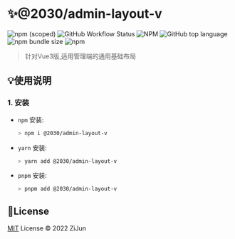 # :sparkles:@2030/admin-layout-v

![npm (scoped)](https://img.shields.io/npm/v/@2030/admin-layout-v)
![GitHub Workflow Status](https://img.shields.io/github/workflow/status/Jun2030/admin-layout-v/npm-publish-prod)
![NPM](https://img.shields.io/npm/l/@2030/admin-layout-v)
![GitHub top language](https://img.shields.io/github/languages/top/Jun2030/admin-layout-v)
![npm bundle size](https://img.shields.io/bundlephobia/min/@2030/admin-layout-v)
![npm](https://img.shields.io/npm/dt/@2030/admin-layout-v)

> 针对Vue3版,适用管理端的通用基础布局

## :bulb:使用说明

### 1. 安装
- `npm` 安装:
  ```bash
  > npm i @2030/admin-layout-v
  ```
- `yarn` 安装:
  ```bash
  > yarn add @2030/admin-layout-v
  ```
- `pnpm` 安装:
  ```bash
  > pnpm add @2030/admin-layout-v
  ```

## :key:License

[MIT](./LICENSE) License &copy; 2022 ZiJun
